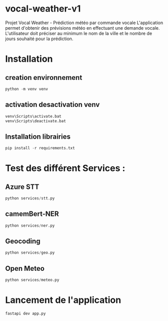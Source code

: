# vocal-weather-v1
Projet Vocal Weather - Prédiction météo par commande vocale
L'application permet d'obtenir des prévisions météo en effectuant une demande vocale. L'utilisateur doit préciser au minimum le nom de la ville et le nombre de jours souhaité pour la prédiction.


# Installation

## creation environnement
```python
python -m venv venv
```

## activation desactivation venv
```bash
venv\Scripts\activate.bat 
venv\Scripts\deactivate.bat
```

## Installation librairies
```python
pip install -r requirements.txt
```


# Test des différent Services :

## Azure STT
```python
python services/stt.py
```

## camemBert-NER
```python
python services/ner.py
```

## Geocoding
```python
python services/geo.py
```

## Open Meteo
```python
python services/meteo.py
```


# Lancement de l'application
```python
fastapi dev app.py
```